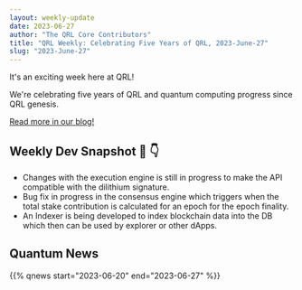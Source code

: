 ```yaml
---
layout: weekly-update
date: 2023-06-27
author: "The QRL Core Contributors"
title: "QRL Weekly: Celebrating Five Years of QRL, 2023-June-27"
slug: "2023-June-27"
---
```


It's an exciting week here at QRL!

We're celebrating five years of QRL and quantum computing progress since QRL genesis.

[Read more in our blog!](/blog/celebrating-five-years-of-qrl/)

## Weekly Dev Snapshot 📸 👇

- Changes with the execution engine is still in progress to make the API compatible with the dilithium signature.
- Bug fix in progress in the consensus engine which triggers when the total stake contribution is calculated for an epoch for the epoch finality.
- An Indexer is being developed to index blockchain data into the DB which then can be used by explorer or other dApps.

<!--more-->

## Quantum News

{{% qnews start="2023-06-20" end="2023-06-27" %}}
